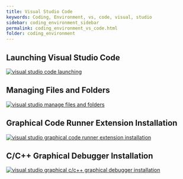 ```yaml
---
title: Visual Studio Code
keywords: Coding, Environment, vs, code, visual, studio
sidebar: coding_environment_sidebar
permalink: coding_environment_vs_code.html
folder: coding_environment
---
```


## Launching Visual Studio Code

[![visual studio code launching](https://img.youtube.com/vi/JR0nIWWSSbw/0.jpg)](https://www.youtube.com/watch?v=JR0nIWWSSbw)

## Managing Files and Folders

[![visual studio manage files and folders](https://img.youtube.com/vi/rD_rqA4fAB4/0.jpg)](https://www.youtube.com/watch?v=rD_rqA4fAB4)

## Graphical Code Runner Extension Installation

[![visual studio graphical code runner extension installation](https://img.youtube.com/vi/Oo8Ic2LSGbg/0.jpg)](https://www.youtube.com/watch?v=Oo8Ic2LSGbg)

## C/C++ Graphical Debugger Installation

[![visual studio graphical c/c++ graphical debugger installation](https://img.youtube.com/vi/kt0bFz7NlsA/0.jpg)](https://www.youtube.com/watch?v=kt0bFz7NlsA)

